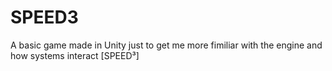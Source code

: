 # SPEED3
A basic game made in Unity just to get me more fimiliar with the engine and how systems interact [SPEED³]
